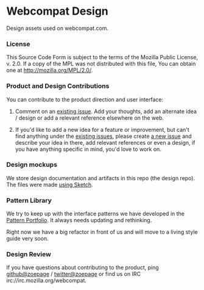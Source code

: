 # Webcompat Design

Design assets used on webcompat.com.

### License

This Source Code Form is subject to the terms of the Mozilla Public
License, v. 2.0. If a copy of the MPL was not distributed with this
file, You can obtain one at http://mozilla.org/MPL/2.0/.

### Product and Design Contributions

You can contribute to the product direction and user interface: 
 1. Comment on an [existing issue](https://github.com/webcompat/webcompat.com/issues?q=is%3Aissue+is%3Aopen+label%3A%22scope%3A+design%22). Add your thoughts, add an alternate idea / design or add a relevant reference elsewhere on the web.
 
 2. If you'd like to add a new idea for a feature or improvement, but can't find anything under the [existing issues](https://github.com/webcompat/webcompat.com/issues?q=is%3Aissue+is%3Aopen+label%3A%22scope%3A+design%22), please create [a new issue](https://github.com/webcompat/webcompat.com/issues/new) and describe your idea in there, add relevant references or even a design, if you have anything specific in mind, you'd love to work on. 

### Design mockups

We store design documentation and artifacts in this repo (the design repo).  
The files were made [using Sketch](http://bohemiancoding.com/sketch/).  


### Pattern Library

We try to keep up with the interface patterns we have developed in the [Pattern Portfolio](http://webcompat.github.io/webcompat.com/). It always needs updating and rethinking.

Right now we have a big refactor in front of us and will move to a living style guide very soon.

### Design Review

If you have questions about contributing to the product, ping [github@zoepage](https://github.com/zoepage) / [twitter@zoepage](https://twitter.com/misprintedtype) or find us on IRC irc://irc.mozilla.org/webcompat.
